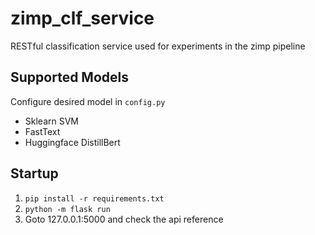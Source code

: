 # zimp_clf_service
RESTful classification service used for experiments in the zimp pipeline

## Supported Models
Configure desired model in `config.py`
* Sklearn SVM
* FastText
* Huggingface DistillBert

## Startup
1. `pip install -r requirements.txt`
2. `python -m flask run`
3. Goto 127.0.0.1:5000 and check the api reference


